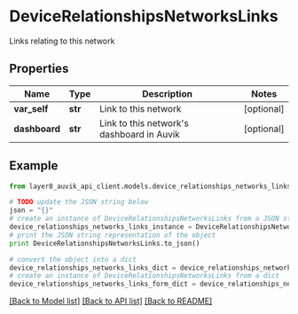 # DeviceRelationshipsNetworksLinks

Links relating to this network

## Properties
Name | Type | Description | Notes
------------ | ------------- | ------------- | -------------
**var_self** | **str** | Link to this network | [optional] 
**dashboard** | **str** | Link to this network&#39;s dashboard in Auvik | [optional] 

## Example

```python
from layer8_auvik_api_client.models.device_relationships_networks_links import DeviceRelationshipsNetworksLinks

# TODO update the JSON string below
json = "{}"
# create an instance of DeviceRelationshipsNetworksLinks from a JSON string
device_relationships_networks_links_instance = DeviceRelationshipsNetworksLinks.from_json(json)
# print the JSON string representation of the object
print DeviceRelationshipsNetworksLinks.to_json()

# convert the object into a dict
device_relationships_networks_links_dict = device_relationships_networks_links_instance.to_dict()
# create an instance of DeviceRelationshipsNetworksLinks from a dict
device_relationships_networks_links_form_dict = device_relationships_networks_links.from_dict(device_relationships_networks_links_dict)
```
[[Back to Model list]](../README.md#documentation-for-models) [[Back to API list]](../README.md#documentation-for-api-endpoints) [[Back to README]](../README.md)


